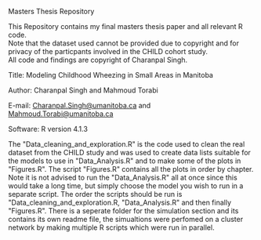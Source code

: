 Masters Thesis Repository

This Repository contains my final masters thesis paper and all relevant R code.\
Note that the dataset used cannot be provided due to copyright and for privacy of the particpants involved in the CHILD cohort study.\
All code and findings are copyright of Charanpal Singh.

Title: Modeling Childhood Wheezing in Small Areas in Manitoba

Author: Charanpal Singh and Mahmoud Torabi

E-mail: Charanpal.Singh@umanitoba.ca and Mahmoud.Torabi@umanitoba.ca

Software: R version 4.1.3

The "Data_cleaning_and_exploration.R" is the code used to clean the real dataset from the CHILD study and was used to create data lists suitable for the models to use in "Data_Analysis.R" and to make some of the plots in "Figures.R". The script "Figures.R" contains all the plots in order by chapter. Note it is not advised to run the "Data_Analysis.R" all at once since this would take a long time, but simply choose the model you wish to run in a separate script. The order the scripts should be run is "Data_cleaning_and_exploration.R, "Data_Analysis.R" and then finally "Figures.R". There is a seperate folder for the  simulation section and its contains its own readme file, the simualtions were perfomed on a cluster network by making multiple R scripts which were run in parallel.

